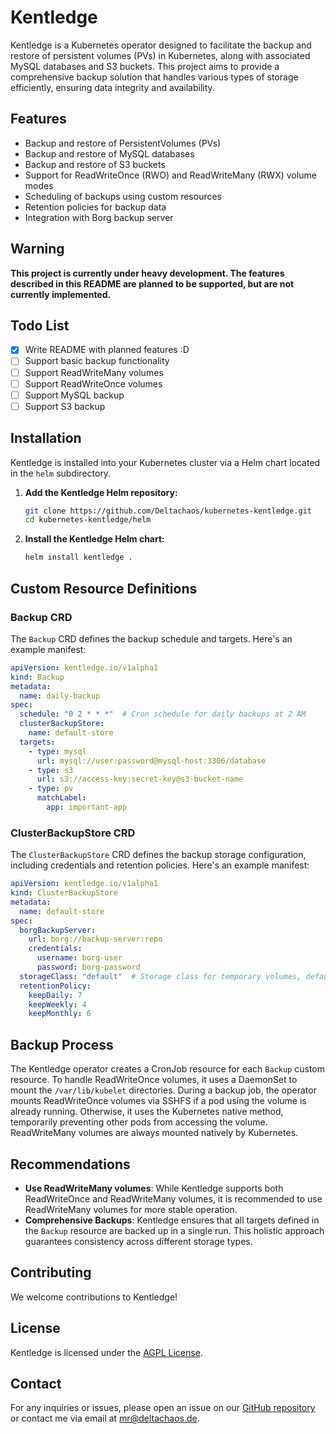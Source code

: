 # Kentledge

Kentledge is a Kubernetes operator designed to facilitate the backup and restore of persistent volumes (PVs) in Kubernetes, along with associated MySQL databases and S3 buckets. This project aims to provide a comprehensive backup solution that handles various types of storage efficiently, ensuring data integrity and availability.

## Features

- Backup and restore of PersistentVolumes (PVs)
- Backup and restore of MySQL databases
- Backup and restore of S3 buckets
- Support for ReadWriteOnce (RWO) and ReadWriteMany (RWX) volume modes
- Scheduling of backups using custom resources
- Retention policies for backup data
- Integration with Borg backup server

## Warning

**This project is currently under heavy development. The features described in this README are planned to be supported, but are not currently implemented.**

## Todo List

- [x] Write README with planned features :D
- [ ] Support basic backup functionality
- [ ] Support ReadWriteMany volumes
- [ ] Support ReadWriteOnce volumes
- [ ] Support MySQL backup
- [ ] Support S3 backup

## Installation

Kentledge is installed into your Kubernetes cluster via a Helm chart located in the `helm` subdirectory.

1. **Add the Kentledge Helm repository:**
    ```sh
    git clone https://github.com/Deltachaos/kubernetes-kentledge.git
    cd kubernetes-kentledge/helm
    ```

2. **Install the Kentledge Helm chart:**
    ```sh
    helm install kentledge .
    ```

## Custom Resource Definitions

### Backup CRD

The `Backup` CRD defines the backup schedule and targets. Here's an example manifest:

```yaml
apiVersion: kentledge.io/v1alpha1
kind: Backup
metadata:
  name: daily-backup
spec:
  schedule: "0 2 * * *"  # Cron schedule for daily backups at 2 AM
  clusterBackupStore:
    name: default-store
  targets:
    - type: mysql
      url: mysql://user:password@mysql-host:3306/database
    - type: s3
      url: s3://access-key:secret-key@s3-bucket-name
    - type: pv
      matchLabel:
        app: important-app
```

### ClusterBackupStore CRD

The `ClusterBackupStore` CRD defines the backup storage configuration, including credentials and retention policies. Here's an example manifest:

```yaml
apiVersion: kentledge.io/v1alpha1
kind: ClusterBackupStore
metadata:
  name: default-store
spec:
  borgBackupServer:
    url: borg://backup-server:repo
    credentials:
      username: borg-user
      password: borg-password
  storageClass: "default"  # Storage class for temporary volumes, defaults to emptydir
  retentionPolicy:
    keepDaily: 7
    keepWeekly: 4
    keepMonthly: 6
```

## Backup Process

The Kentledge operator creates a CronJob resource for each `Backup` custom resource. To handle ReadWriteOnce volumes, it uses a DaemonSet to mount the `/var/lib/kubelet` directories. During a backup job, the operator mounts ReadWriteOnce volumes via SSHFS if a pod using the volume is already running. Otherwise, it uses the Kubernetes native method, temporarily preventing other pods from accessing the volume. ReadWriteMany volumes are always mounted natively by Kubernetes.

## Recommendations

- **Use ReadWriteMany volumes**: While Kentledge supports both ReadWriteOnce and ReadWriteMany volumes, it is recommended to use ReadWriteMany volumes for more stable operation.
- **Comprehensive Backups**: Kentledge ensures that all targets defined in the `Backup` resource are backed up in a single run. This holistic approach guarantees consistency across different storage types.

## Contributing

We welcome contributions to Kentledge!

## License

Kentledge is licensed under the [AGPL License](https://github.com/Deltachaos/kubernetes-kentledge/blob/main/LICENSE).

## Contact

For any inquiries or issues, please open an issue on our [GitHub repository](https://github.com/Deltachaos/kubernetes-kentledge) or contact me via email at mr@deltachaos.de.
